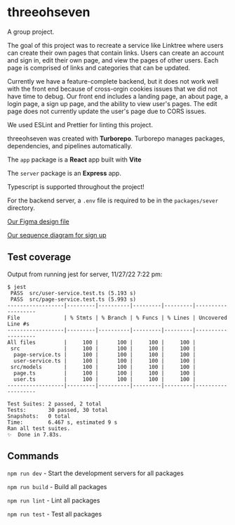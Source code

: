 # threeohseven

A group project.

The goal of this project was to recreate a service like Linktree where users can create their own pages that contain links. Users can create an account and sign in, edit their own page, and view the pages of other users. Each page is comprised of links and categories that can be updated.

Currently we have a feature-complete backend, but it does not work well with the front end because of cross-orgin cookies issues that we did not have time to debug. Our front end includes a landing page, an about page, a login page, a sign up page, and the ability to view user's pages. The edit page does not currently update the user's page due to CORS issues.

We used ESLint and Prettier for linting this project.

threeohseven was created with **Turborepo**. Turborepo manages packages, dependencies, and pipelines automatically.

The `app` package is a **React** app built with **Vite**

The `server` package is an **Express** app.

Typescript is supported throughout the project!

For the backend server, a `.env` file is required to be in the `packages/sever` directory.

[Our Figma design file](https://www.figma.com/file/xRg0TlVcsnBL145lUkMYEz/Wireframes)

[Our sequence diagram for sign up](https://www.figma.com/file/nlLJseiTZov26xTewypUIb/Sequence-Diagram?node-id=0%3A1&t=SZrpdYcWndPYzGw0-1)

## Test coverage

Output from running jest for server, 11/27/22 7:22 pm:

```
$ jest
 PASS  src/user-service.test.ts (5.193 s)
 PASS  src/page-service.test.ts (5.993 s)
------------------|---------|----------|---------|---------|-------------------
File              | % Stmts | % Branch | % Funcs | % Lines | Uncovered Line #s
------------------|---------|----------|---------|---------|-------------------
All files         |     100 |      100 |     100 |     100 |
 src              |     100 |      100 |     100 |     100 |
  page-service.ts |     100 |      100 |     100 |     100 |
  user-service.ts |     100 |      100 |     100 |     100 |
 src/models       |     100 |      100 |     100 |     100 |
  page.ts         |     100 |      100 |     100 |     100 |
  user.ts         |     100 |      100 |     100 |     100 |
------------------|---------|----------|---------|---------|-------------------

Test Suites: 2 passed, 2 total
Tests:       30 passed, 30 total
Snapshots:   0 total
Time:        6.467 s, estimated 9 s
Ran all test suites.
✨  Done in 7.83s.
```

## Commands

`npm run dev` - Start the development servers for all packages

`npm run build` - Build all packages

`npm run lint` - Lint all packages 

`npm run test` - Test all packages 
